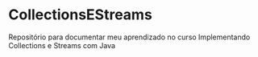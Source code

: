 # CollectionsEStreams
Repositório para documentar meu aprendizado no curso Implementando Collections e Streams com Java 
